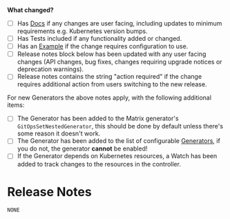 **What changed?**

<!-- Describe your changes here- ideally you can get that description straight from your descriptive commit message(s)! -->

- [ ] Has [Docs](https://github.com/weaveworks/gitopssets-controller/tree/main/docs) if any changes are user facing, including updates to minimum requirements e.g. Kubernetes version bumps.
- [ ] Has Tests included if any functionality added or changed.
- [ ] Has an [Example](https://github.com/weaveworks/gitopssets-controller/tree/main/examples) if the change requires configuration to use.
- [ ] Release notes block below has been updated with any user facing changes (API changes, bug fixes, changes requiring upgrade notices or deprecation warnings).
- [ ] Release notes contains the string "action required" if the change requires additional action from users switching to the new release.

For new Generators the above notes apply, with the following additional items:

- [ ] The Generator has been added to the Matrix generator's `GitOpsSetNestedGenerator`, this should be done by default unless there's some reason it doesn't work.
- [ ] The Generator has been added to the list of configurable [Generators](https://github.com/weaveworks/gitopssets-controller/blob/main/pkg/setup/generators.go), if you do not, the generator **cannot** be enabled!
- [ ] If the Generator depends on Kubernetes resources, a Watch has been added to track changes to the resources in the controller.

# Release Notes

```release-note
NONE
```
